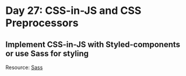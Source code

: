 # Day 27: CSS-in-JS and CSS Preprocessors

## Implement CSS-in-JS with Styled-components or use Sass for styling

Resource: [Sass](https://sass-lang.com/)

